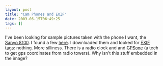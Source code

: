 ```yaml
---
layout: post
title: "Cam Phones and EXIF"
date: 2003-06-15T06:49:25
tags: []
---
```


I've been looking for sample pictures taken with the phone I want, the [Sanyo 8100][1]. I found a few [here][2]. I downloaded them and looked for [EXIF tags][3]: nothing. More silliness. There is a radio clock and and [GPSone][4] (a tech to get gps coordinates from radio towers). Why isn't this stuff embedded in the image?

   [1]: http://www.sanyo.com/wireless/handsets/scp-8100.htm
   [2]: http://www.i4u.com/article326.html
   [3]: http://www.exif.org/
   [4]: http://www.cdmatech.com/solutions/products/gpsone_cdma.jsp
